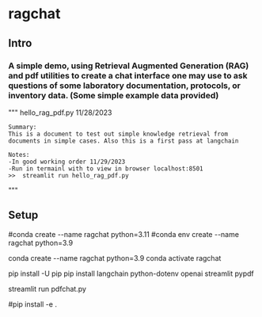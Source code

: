 # ragchat
## Intro
### A simple demo, using Retrieval Augmented Generation (RAG) and pdf utilities to create a chat interface one may use to ask questions of some laboratory documentation, protocols, or inventory data. (Some simple example data provided)


""" hello_rag_pdf.py            11/28/2023

    Summary:
    This is a document to test out simple knowledge retrieval from documents in simple cases. Also this is a first pass at langchain

    Notes:
    -In good working order 11/29/2023
    -Run in termainl with to view in browser localhost:8501 
    >>  streamlit run hello_rag_pdf.py

"""


## Setup



#conda create --name ragchat python=3.11
#conda env create --name ragchat python=3.9


conda create --name ragchat python=3.9
conda activate ragchat

pip install -U pip
pip install langchain python-dotenv openai streamlit pypdf 

streamlit run pdfchat.py





#pip install -e .



